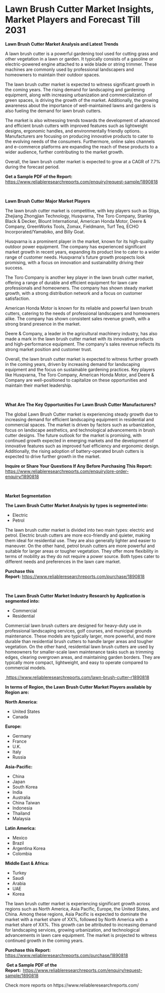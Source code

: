 <p><h1>Lawn Brush Cutter Market Insights, Market Players and Forecast Till 2031</h1></p><p><strong>Lawn Brush Cutter Market Analysis and Latest Trends</strong></p>
<p><p>A lawn brush cutter is a powerful gardening tool used for cutting grass and other vegetation in a lawn or garden. It typically consists of a gasoline or electric-powered engine attached to a wide blade or string trimmer. These machines are commonly used by professional landscapers and homeowners to maintain their outdoor spaces.</p><p>The lawn brush cutter market is expected to witness significant growth in the coming years. The rising demand for landscaping and gardening equipment, along with increasing urbanization and commercialization of green spaces, is driving the growth of the market. Additionally, the growing awareness about the importance of well-maintained lawns and gardens is also fueling the demand for lawn brush cutters.</p><p>The market is also witnessing trends towards the development of advanced and efficient brush cutters with improved features such as lightweight designs, ergonomic handles, and environmentally friendly options. Manufacturers are focusing on producing innovative products to cater to the evolving needs of the consumers. Furthermore, online sales channels and e-commerce platforms are expanding the reach of these products to a wider audience, further contributing to the market growth.</p><p>Overall, the lawn brush cutter market is expected to grow at a CAGR of 7.7% during the forecast period.</p></p>
<p><strong>Get a Sample PDF of the Report:&nbsp;</strong> <a href="https://www.reliableresearchreports.com/enquiry/request-sample/1890818">https://www.reliableresearchreports.com/enquiry/request-sample/1890818</a></p>
<p>&nbsp;</p>
<p><strong>Lawn Brush Cutter Major Market Players</strong></p>
<p><p>The lawn brush cutter market is competitive, with key players such as Stiga, Zhejiang Zhongjian Technology, Husqvarna, The Toro Company, Stanley Black & Decker, Blount International, American Honda Motor, Deere & Company, GreenWorks Tools, Zomax, Fieldmann, Turf Teq, ECHO Incorporated/Yamabiko, and Billy Goat.</p><p>Husqvarna is a prominent player in the market, known for its high-quality outdoor power equipment. The company has experienced significant market growth in recent years, expanding its product line to cater to a wider range of customer needs. Husqvarna's future growth prospects look promising, with a focus on innovation and sustainability driving their success.</p><p>The Toro Company is another key player in the lawn brush cutter market, offering a range of durable and efficient equipment for lawn care professionals and homeowners. The company has shown steady market growth, with a strong distribution network and a focus on customer satisfaction.</p><p>American Honda Motor is known for its reliable and powerful lawn brush cutters, catering to the needs of professional landscapers and homeowners alike. The company has shown consistent sales revenue growth, with a strong brand presence in the market.</p><p>Deere & Company, a leader in the agricultural machinery industry, has also made a mark in the lawn brush cutter market with its innovative products and high-performance equipment. The company's sales revenue reflects its strong market position and customer trust.</p><p>Overall, the lawn brush cutter market is expected to witness further growth in the coming years, driven by increasing demand for landscaping equipment and the focus on sustainable gardening practices. Key players like Husqvarna, The Toro Company, American Honda Motor, and Deere & Company are well-positioned to capitalize on these opportunities and maintain their market leadership.</p></p>
<p>&nbsp;</p>
<p><strong>What Are The Key Opportunities For Lawn Brush Cutter Manufacturers?</strong></p>
<p><p>The global Lawn Brush Cutter market is experiencing steady growth due to increasing demand for efficient landscaping equipment in residential and commercial spaces. The market is driven by factors such as urbanization, focus on landscape aesthetics, and technological advancements in brush cutter designs. The future outlook for the market is promising, with continued growth expected in emerging markets and the development of innovative features such as improved fuel efficiency and ergonomic design. Additionally, the rising adoption of battery-operated brush cutters is expected to drive further growth in the market.</p></p>
<p><strong>Inquire or Share Your Questions If Any Before Purchasing This Report:</strong> <a href="https://www.reliableresearchreports.com/enquiry/pre-order-enquiry/1890818">https://www.reliableresearchreports.com/enquiry/pre-order-enquiry/1890818</a></p>
<p>&nbsp;</p>
<p><strong>Market Segmentation</strong></p>
<p><strong>The Lawn Brush Cutter Market Analysis by types is segmented into:</strong></p>
<p><ul><li>Electric</li><li>Petrol</li></ul></p>
<p><p>The lawn brush cutter market is divided into two main types: electric and petrol. Electric brush cutters are more eco-friendly and quieter, making them ideal for residential use. They are also generally lighter and easier to maneuver. On the other hand, petrol brush cutters are more powerful and suitable for larger areas or tougher vegetation. They offer more flexibility in terms of mobility as they do not require a power source. Both types cater to different needs and preferences in the lawn care market.</p></p>
<p><strong>Purchase this Report:&nbsp;</strong><a href="https://www.reliableresearchreports.com/purchase/1890818">https://www.reliableresearchreports.com/purchase/1890818</a></p>
<p>&nbsp;</p>
<p><strong>The Lawn Brush Cutter Market Industry Research by Application is segmented into:</strong></p>
<p><ul><li>Commercial</li><li>Residential</li></ul></p>
<p><p>Commercial lawn brush cutters are designed for heavy-duty use in professional landscaping services, golf courses, and municipal grounds maintenance. These models are typically larger, more powerful, and more durable than residential brush cutters to handle larger areas and tougher vegetation. On the other hand, residential lawn brush cutters are used by homeowners for smaller-scale lawn maintenance tasks such as trimming edges, clearing overgrown areas, and maintaining garden borders. They are typically more compact, lightweight, and easy to operate compared to commercial models.</p></p>
<p><a href="https://www.reliableresearchreports.com/lawn-brush-cutter-r1890818">&nbsp;https://www.reliableresearchreports.com/lawn-brush-cutter-r1890818</a></p>
<p><strong>In terms of Region, the Lawn Brush Cutter Market Players available by Region are:</strong></p>
<p>
    <p> <strong> North America: </strong>
        <ul>
            <li>United States</li>
            <li>Canada</li>
        </ul>
        </p> 
    <p> <strong> Europe: </strong>
        <ul>
            <li>Germany</li>
            <li>France</li>
            <li>U.K.</li>
            <li>Italy</li>
            <li>Russia</li>
        </ul>
        </p> 
    <p> <strong> Asia-Pacific: </strong>
        <ul>
            <li>China</li>
            <li>Japan</li>
            <li>South Korea</li>
            <li>India</li>
            <li>Australia</li>
            <li>China Taiwan</li>
            <li>Indonesia</li>
            <li>Thailand</li>
            <li>Malaysia</li>
        </ul>
        </p> 
    <p> <strong> Latin America: </strong>
        <ul>
            <li>Mexico</li>
            <li>Brazil</li>
            <li>Argentina Korea</li>
            <li>Colombia</li>
        </ul>
        </p> 
    <p> <strong> Middle East & Africa: </strong>
        <ul>
            <li>Turkey</li>
            <li>Saudi</li>
            <li>Arabia</li>
            <li>UAE</li>
            <li>Korea</li>
        </ul>
    </p>
    </p>
<p><p>The lawn brush cutter market is experiencing significant growth across regions such as North America, Asia Pacific, Europe, the United States, and China. Among these regions, Asia Pacific is expected to dominate the market with a market share of XX%, followed by North America with a market share of XX%. This growth can be attributed to increasing demand for landscaping services, growing urbanization, and technological advancements in lawn care equipment. The market is projected to witness continued growth in the coming years.</p></p>
<p><strong>Purchase this Report: </strong><a href="https://www.reliableresearchreports.com/purchase/1890818">https://www.reliableresearchreports.com/purchase/1890818</a></p>
<p>&nbsp;<strong>Get a Sample PDF of the Report:&nbsp;&nbsp;</strong><a href="https://www.reliableresearchreports.com/enquiry/request-sample/1890818">https://www.reliableresearchreports.com/enquiry/request-sample/1890818</a></p>
<p><strong></strong></p>
<p>Check more reports on https://www.reliableresearchreports.com/</p>